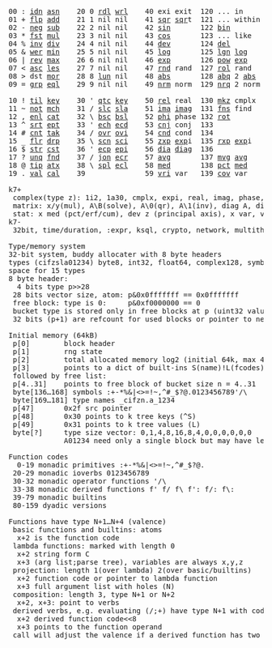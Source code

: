 <pre>
00 : <a href="../../blob/master/k.go#L722">idn</a> <a href="../../blob/master/k.go#L3851">asn</a>    20 0 <a href="../../blob/master/k.go#L3503">rdl</a> <a href="../../blob/master/k.go#L3507">wrl</a>    40 exi exit  120 ... in       60 <a href="../../blob/master/k.go#L4145">prm</a>  140
01 + <a href="../../blob/master/k.go#L723">flp</a> <a href="../../blob/master/k.go#L1888">add</a>    21 1 nil nil    41 <a href="../../blob/master/k.go#L1694">sqr</a> <a href="../../blob/master/k.go#L1694">sqr</a>t  121 ... within   61      141
02 - <a href="../../blob/master/k.go#L762">neg</a> <a href="../../blob/master/k.go#L1889">sub</a>    22 2 nil nil    42 <a href="../../blob/master/k.go#L1697">sin</a>       122 <a href="../../blob/master/k.go#L3727">bin</a>          62      142
03 * <a href="../../blob/master/k.go#L765">fst</a> <a href="../../blob/master/k.go#L1890">mul</a>    23 3 nil nil    43 <a href="../../blob/master/k.go#L1700">cos</a>       123 ... like     63      143
04 % <a href="../../blob/master/k.go#L803">inv</a> <a href="../../blob/master/k.go#L1891">div</a>    24 4 nil nil    44 <a href="../../blob/master/k.go#L4742">dev</a>       124 <a href="../../blob/master/k.go#L4112">del</a>          64      144
05 & <a href="../../blob/master/k.go#L806">wer</a> <a href="../../blob/master/k.go#L1892">min</a>    25 5 nil nil    45 <a href="../../blob/master/k.go#L1718">log</a>       125 <a href="../../blob/master/k.go#L1897">lgn</a> <a href="../../blob/master/k.go#L1718">log</a>      65      145
06 | <a href="../../blob/master/k.go#L830">rev</a> <a href="../../blob/master/k.go#L1893">max</a>    26 6 nil nil    46 <a href="../../blob/master/k.go#L1721">exp</a>       126 <a href="../../blob/master/k.go#L1900">pow</a> <a href="../../blob/master/k.go#L1721">exp</a>      66      146
07 < <a href="../../blob/master/k.go#L861">asc</a> <a href="../../blob/master/k.go#L1894">les</a>    27 7 nil nil    47 <a href="../../blob/master/k.go#L4231">rnd</a> rand  127 <a href="../../blob/master/k.go#L4182">rol</a> rand     67      147
08 > dst <a href="../../blob/master/k.go#L1895">mor</a>    28 8 <a href="../../blob/master/k.go#L3513">lun</a> nil    48 <a href="../../blob/master/k.go#L1703">abs</a>       128 <a href="../../blob/master/k.go#L1711">abq</a> 2 <a href="../../blob/master/k.go#L1703">abs</a>    68      148
09 = <a href="../../blob/master/k.go#L879">grp</a> <a href="../../blob/master/k.go#L1896">eql</a>    29 9 nil nil    49 <a href="../../blob/master/k.go#L4319">nrm</a> norm  129 <a href="../../blob/master/k.go#L4320">nrq</a> 2 norm   69      149
                                                                          
10 ! <a href="../../blob/master/k.go#L908">til</a> <a href="../../blob/master/k.go#L1941">key</a>    30 ' <a href="../../blob/master/k.go#L3083">qtc</a> <a href="../../blob/master/k.go#L1941">key</a>    50 <a href="../../blob/master/k.go#L1724">rel</a> real  130 <a href="../../blob/master/k.go#L4665">mkz</a> cmplx    70      150
11 ~ <a href="../../blob/master/k.go#L969">not</a> <a href="../../blob/master/k.go#L1975">mch</a>    31 / <a href="../../blob/master/k.go#L3084">slc</a> <a href="../../blob/master/k.go#L3081">sla</a>    51 <a href="../../blob/master/k.go#L1725">ima</a> <a href="../../blob/master/k.go#L1725">ima</a>g  131 <a href="../../blob/master/k.go#L2451">fns</a> find     71      151
12 , <a href="../../blob/master/k.go#L988">enl</a> <a href="../../blob/master/k.go#L2020">cat</a>    32 \ <a href="../../blob/master/k.go#L3085">bsc</a> <a href="../../blob/master/k.go#L3082">bsl</a>    52 <a href="../../blob/master/k.go#L1726">phi</a> phase 132 <a href="../../blob/master/k.go#L2216">rot</a>          72      152
13 ^ <a href="../../blob/master/k.go#L1006">srt</a> <a href="../../blob/master/k.go#L2128">ept</a>    33 ' <a href="../../blob/master/k.go#L3092">ech</a> <a href="../../blob/master/k.go#L3118">ecd</a>    53 <a href="../../blob/master/k.go#L1754">cnj</a> conj  133              73      153
14 # <a href="../../blob/master/k.go#L1007">cnt</a> <a href="../../blob/master/k.go#L2154">tak</a>    34 / <a href="../../blob/master/k.go#L3215">ovr</a> <a href="../../blob/master/k.go#L3353">ovi</a>    54 <a href="../../blob/master/k.go#L4499">cnd</a> cond  134              74      154
15 _ <a href="../../blob/master/k.go#L1015">flr</a> <a href="../../blob/master/k.go#L2217">drp</a>    35 \ <a href="../../blob/master/k.go#L3274">scn</a> <a href="../../blob/master/k.go#L3386">sci</a>    55 <a href="../../blob/master/k.go#L1812">zxp</a> <a href="../../blob/master/k.go#L1721">exp</a>i  135 <a href="../../blob/master/k.go#L1775">rxp</a> <a href="../../blob/master/k.go#L1721">exp</a>i     75      155
16 $ <a href="../../blob/master/k.go#L1024">str</a> <a href="../../blob/master/k.go#L2321">cst</a>    36 ' <a href="../../blob/master/k.go#L3138">ecp</a> <a href="../../blob/master/k.go#L3167">epi</a>    56 <a href="../../blob/master/k.go#L944">dia</a> <a href="../../blob/master/k.go#L944">dia</a>g  136              76      156
17 ? <a href="../../blob/master/k.go#L1090">unq</a> <a href="../../blob/master/k.go#L2416">fnd</a>    37 / <a href="../../blob/master/k.go#L3636">jon</a> <a href="../../blob/master/k.go#L3187">ecr</a>    57 <a href="../../blob/master/k.go#L4837">avg</a>       137 <a href="../../blob/master/k.go#L4868">mvg</a> <a href="../../blob/master/k.go#L4837">avg</a>      77      157
18 @ <a href="../../blob/master/k.go#L1122">tip</a> <a href="../../blob/master/k.go#L2483">atx</a>    38 \ <a href="../../blob/master/k.go#L3603">spl</a> <a href="../../blob/master/k.go#L3201">ecl</a>    58 <a href="../../blob/master/k.go#L4973">med</a>       138 <a href="../../blob/master/k.go#L4985">pct</a> <a href="../../blob/master/k.go#L4973">med</a>      78      158
19 . <a href="../../blob/master/k.go#L1132">val</a> <a href="../../blob/master/k.go#L2935">cal</a>    39              59 <a href="../../blob/master/k.go#L4768">vri</a> var   139 <a href="../../blob/master/k.go#L4789">cov</a> var      79      15

k7+
 complex(type z): 1i2, 1a30, cmplx, expi, real, imag, phase, conj, rand 3i(binormal)
 matrix: x/y(mul), A\B(solve), A\0(qr), A\1(inv), diag A, diag v, norm, cond
 stat: x med (pct/erf/cum), dev z (principal axis), x var, var z (cov), x avg (cum/win/exp)
k7-
 32bit, time/duration, :expr, ksql, crypto, network, multithread
 
Type/memory system
32-bit system, buddy allocater with 8 byte headers
types (cifzsla01234) byte8, int32, float64, complex128, symbol64, list32, dict64, funcs
space for 15 types
8 byte header:
  4 bits type p>>28
 28 bits vector size, atom: p&0x0fffffff == 0x0fffffff
 free block: type is 0:     p&0xf0000000 == 0
 bucket type is stored only in free blocks at p (uint32 value)
 32 bits (p+1) are refcount for used blocks or pointer to next free

Initial memory (64kB)
 p[0]        block header
 p[1]        rng state
 p[2]        total allocated memory log2 (initial 64k, max 4G) uint32
 p[3]        points to a dict of built-ins S(name)!L(fcodes)
 followed by free list:
 p[4..31]    points to free block of bucket size n = 4..31
 byte[136…168] symbols :+-*%&|<>=!~,^#_$?@.0123456789'/\
 byte[169…181] type names _cifzn.a_1234
 p[47]       0x2f src pointer
 p[48]       0x30 points to k tree keys (^S)
 p[49]       0x31 points to k tree values (L)
 byte[?]     type size vector: 0,1,4,8,16,8,4,0,0,0,0,0,0
             A01234 need only a single block but may have length>0

Function codes
  0-19 monadic primitives :+-*%&|<>=!~,^#_$?@.
 20-29 monadic ioverbs 0123456789
 30-32 monadic operator functions '/\
 33-38 monadic derived functions f' f/ f\ f': f/: f\:
 39-79 monadic builtins
 80-159 dyadic versions

Functions have type N+1…N+4 (valence)
 basic functions and builtins: atoms
  x+2 is the function code
 lambda functions: marked with length 0
  x+2 string form C
  x+3 (arg list;parse tree), variables are always x,y,z
 projection: length 1(over lambda) 2(over basic/builtins)
  x+2 function code or pointer to lambda function
  x+3 full argument list with holes (N)
 composition: length 3, type N+1 or N+2
  x+2, x+3: point to verbs
 derived verbs, e.g. evaluating (/;+) have type N+1 with code > 256
  x+2 derived function code<<8
  x+3 points to the function operand
 call will adjust the valence if a derived function has two arguments

</pre>